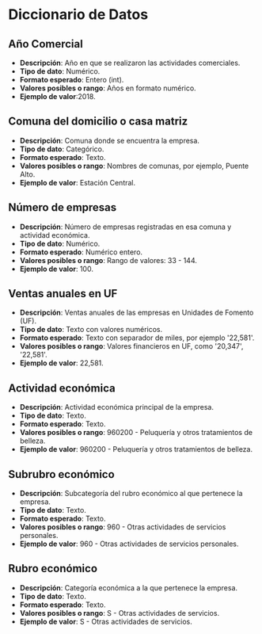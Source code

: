 # Diccionario de Datos

## Año Comercial
- **Descripción**: Año en que se realizaron las actividades comerciales.
- **Tipo de dato**: Numérico.
- **Formato esperado**: Entero (int).
- **Valores posibles o rango**: Años en formato numérico.
- **Ejemplo de valor**:2018.

## Comuna del domicilio o casa matriz
- **Descripción**: Comuna donde se encuentra la empresa.
- **Tipo de dato**: Categórico.
- **Formato esperado**: Texto.
- **Valores posibles o rango**: Nombres de comunas, por ejemplo, Puente Alto.
- **Ejemplo de valor**: Estación Central.

## Número de empresas
- **Descripción**: Número de empresas registradas en esa comuna y actividad económica.
- **Tipo de dato**: Numérico.
- **Formato esperado**: Numérico entero.
- **Valores posibles o rango**: Rango de valores: 33 - 144.
- **Ejemplo de valor**: 100.

## Ventas anuales en UF
- **Descripción**: Ventas anuales de las empresas en Unidades de Fomento (UF).
- **Tipo de dato**: Texto con valores numéricos.
- **Formato esperado**: Texto con separador de miles, por ejemplo '22,581'.
- **Valores posibles o rango**: Valores financieros en UF, como '20,347', '22,581'.
- **Ejemplo de valor**: 22,581.

## Actividad económica
- **Descripción**: Actividad económica principal de la empresa.
- **Tipo de dato**: Texto.
- **Formato esperado**: Texto.
- **Valores posibles o rango**: 960200 - Peluquería y otros tratamientos de belleza.
- **Ejemplo de valor**: 960200 - Peluquería y otros tratamientos de belleza.

## Subrubro económico
- **Descripción**: Subcategoría del rubro económico al que pertenece la empresa.
- **Tipo de dato**: Texto.
- **Formato esperado**: Texto.
- **Valores posibles o rango**: 960 - Otras actividades de servicios personales.
- **Ejemplo de valor**: 960 - Otras actividades de servicios personales.

## Rubro económico
- **Descripción**: Categoría económica a la que pertenece la empresa.
- **Tipo de dato**: Texto.
- **Formato esperado**: Texto.
- **Valores posibles o rango**: S - Otras actividades de servicios.
- **Ejemplo de valor**: S - Otras actividades de servicios.
